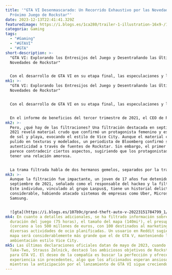 ```yaml
---
title: '"GTA VI Desenmascarado: Un Recorrido Exhaustivo por las Novedades del
  Próximo Juego de Rockstar"'
date: 2023-12-13T22:41:41.329Z
featuredimage: https://i.blogs.es/1ca280/trailer-1-illustration-16x9-/1366_2000.jpg
categoria: Gaming
tags:
  - "#Gaming"
  - "#GTAVI"
  - "#GTA"
short-description: >-
  "GTA VI: Explorando los Entresijos del Juego y Desentrañando las Últimas
  Novedades de Rockstar"


  Con el desarrollo de GTA VI en su etapa final, las especulaciones y la expectación alcanzan niveles vertiginosos. Mientras se espera el lanzamiento del juego, la pregunta que resuena es: ¿Qué sucederá con GTA Online? La respuesta parece apuntar a la continuidad de esta exitosa experiencia multijugador, aunque GTA VI se centra en osta narrativa
mk1: >-
  "GTA VI: Explorando los Entresijos del Juego y Desentrañando las Últimas
  Novedades de Rockstar"


  Con el desarrollo de GTA VI en su etapa final, las especulaciones y la expectación alcanzan niveles vertiginosos. Mientras se espera el lanzamiento del juego, la pregunta que resuena es: ¿Qué sucederá con GTA Online? La respuesta parece apuntar a la continuidad de esta exitosa experiencia multijugador, aunque GTA VI se centra en ofrecer una experiencia de un jugador más intensa. Rockstar, reconocida por sus narrativas impactantes, busca equilibrar la experiencia para un solo jugador con las oportunidades que brinda el multijugador, especialmente en el ámbito de las retransmisiones de rol, según sugieren fuentes cercanas a la empresa.


  En el informe de beneficios del tercer trimestre de 2021, el CEO de Rockstar, Strauss Zelnick, reafirmó el compromiso de la compañía con una "poderosa experiencia para un solo jugador, impulsada por la historia". Aunque GTA VI se enfocará en esta narrativa, Rockstar no descarta las posibilidades que el multijugador ha abierto en los últimos años.
mk2: >-
  Pero, ¿qué hay de las filtraciones? Una filtración destacada en septiembre de
  2021 reveló material crudo que confirmó un protagonista femenino y escenarios
  de sol y playa, evocando el estilo de Vice City. Aunque el material carecía de
  pulido en texturas y modelados, un periodista de Bloomberg confirmó su
  autenticidad a través de fuentes de Rockstar. Sin embargo, el primer tráiler
  parece contradecir ciertos aspectos, sugiriendo que los protagonistas podrían
  tener una relación amorosa.


  La trama filtrada habla de dos hermanos gemelos, separados por la tragedia en 2003 y enfrentados en bandos opuestos en la actualidad. Mientras uno trabaja como agente de la versión de la DEA de Rockstar, el otro busca venganza ascendiendo en el cártel que arruinó sus vidas. Además, se menciona la posibilidad de que los edificios reflejen daños tras los combates, aunque este detalle podría haber cambiado según el tráiler.
mk3: >-
  Aunque la filtración fue impactante, un joven de 17 años fue detenido en
  septiembre de 2021, señalado como el responsable del hackeo y la filtración.
  Este individuo, vinculado al grupo Laspus$, tiene un historial delictivo
  considerable, habiendo atacado sistemas de empresas como Uber, Microsoft, y
  Samsung.


  ![gta](https://i.blogs.es/107b9c/grand-theft-auto-v-20223151784799_1/1366_2000.jpeg "gta")
mk4: En cuanto a detalles adicionales, se ha filtrado información sobre la
  duración del juego (75 horas), el tamaño del mapa (140mi²), el presupuesto
  (cercano a los 500 millones de euros, con 100 destinados al marketing), y
  diversas actividades de ocio planificadas. Un usuario en Reddit sugiere que el
  mapa será considerablemente más grande que el de GTA V, manteniendo la
  ambientación estilo Vice City.
mk5: Las últimas declaraciones oficiales datan de mayo de 2023, cuando el CEO de
  Take-Two, Strauss Zelnick, destacó los ambiciosos objetivos de Rockstar Games
  para GTA VI. El deseo de la compañía es buscar la perfección y ofrecer una
  experiencia sin precedentes, algo que los aficionados esperan ansiosos
  mientras la anticipación por el lanzamiento de GTA VI sigue creciendo.
---
```

